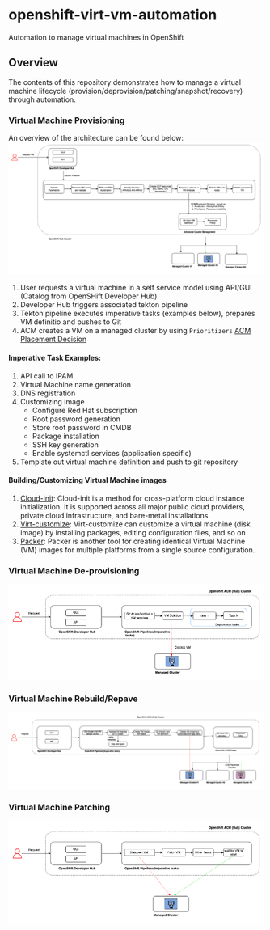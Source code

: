 # openshift-virt-vm-automation
Automation to manage virtual machines in OpenShift

## Overview

The contents of this repository demonstrates how to manage a virtual machine lifecycle (provision/deprovision/patching/snapshot/recovery) through automation.

### Virtual Machine Provisioning

An overview of the architecture can be found below:
![High Level Architecture](/images/vm-provision-hld-flow-dev-hub.drawio.png)
1. User requests a virtual machine in a self service model using API/GUI (Catalog from OpenSHift Developer Hub)
2. Developer Hub triggers associated tekton pipeline 
3. Tekton pipeline executes imperative tasks (examples below), prepares VM definitio and pushes to Git
4. ACM creates a VM on a managed cluster by using `Prioritizers`
[ACM Placement Decision](https://open-cluster-management.io/docs/concepts/content-placement/placement/)

#### Imperative Task Examples:
1. API call to IPAM 
2. Virtual Machine name generation 
3. DNS registration
4. Customizing image
   - Configure Red Hat subscription 
   - Root password generation 
   - Store root password in CMDB
   - Package installation 
   - SSH key generation 
   - Enable systemctl services (application specific)
5. Template out virtual machine definition and push to git repository 


#### Building/Customizing Virtual Machine images
1. [Cloud-init](https://cloud-init.io/): Cloud-init is a method for cross-platform cloud instance initialization. It is supported across all major public cloud providers, private cloud infrastructure, and bare-metal installations.
2. [Virt-customize](https://libguestfs.org/virt-customize.1.html): Virt-customize can customize a virtual machine (disk image) by installing packages, editing configuration files, and so on
3. [Packer](https://github.com/hashicorp/packer): Packer is another tool for creating identical Virtual Machine (VM) images for multiple platforms from a single source configuration.

### Virtual Machine De-provisioning
![High Level Architecture](/images/vm-deprovision-hld-flow-dev-hub.drawio.png)

### Virtual Machine Rebuild/Repave
![High Level Architecture](/images/vm-repave-hld-flow-dev-hub.drawio.png)

### Virtual Machine Patching

![High Level Architecture](/images/vm-patching-hld-flow-dev-hub.drawio.png)



